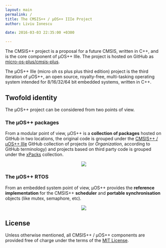 ```yaml
---
layout: main
permalink: /
title: The CMSIS++ / µOS++ IIIe Project
author: Liviu Ionescu

date: 2016-03-03 22:35:00 +0300

---
```


The CMSIS++ project is a proposal for a future CMSIS, written in C++, and is the core component of µOS++ IIIe. The project is hosted on GitHub as [micro-os-plus/cmsis-plus](https://github.com/micro-os-plus/cmsis-plus).

The µOS++ IIIe (micro oh ɛs plus plus third edition) project is the third iteration of µOS++, an open source, royalty-free, multi-tasking operating system intended for 8/16/32/64 bit embedded systems, written in C++.


## Twofold identity

The µOS++ project can be considered from two points of view.

### The µOS++ packages

From a modular point of view, µOS++ is a **collection of packages** hosted on GitHub in two locations, the original code is grouped under the [CMSIS++ / µOS++ IIIe](https://github.com/micro-os-plus) GitHub collection of projects (or _Organization_, according to GitHub terminology) and projects based on third party code is grouped under the [xPacks](https://github.com/xpacks) collection.

<div style="text-align:center">
<img src="{{ site.baseurl }}/assets/images/2016/micro-os-plus-collection.png" />
</div>

### The µOS++ RTOS

From an embedded system point of view, µOS++ provides the **reference implementation** for the CMSIS++ **scheduler** and **portable synchronisation** objects (like mutex, semaphore, etc).

<div style="text-align:center">
<img src="{{ site.baseurl }}/assets/images/2016/micro-os-plus-rtos.png" />
</div>

## License

Unless otherwise mentioned, all CMSIS++ / µOS++ components are provided free of charge under the terms of the [MIT License](https://opensource.org/licenses/MIT).
